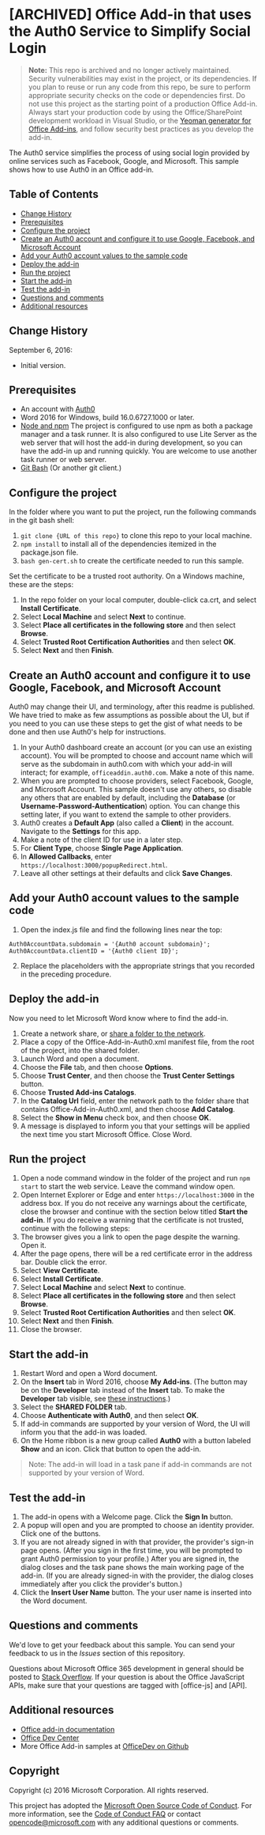 # [ARCHIVED] Office Add-in that uses the Auth0 Service to Simplify Social Login

> **Note:** This repo is archived and no longer actively maintained. Security vulnerabilities may exist in the project, or its dependencies. If you plan to reuse or run any code from this repo, be sure to perform appropriate security checks on the code or dependencies first. Do not use this project as the starting point of a production Office Add-in. Always start your production code by using the Office/SharePoint development workload in Visual Studio, or the [Yeoman generator for Office Add-ins](https://github.com/OfficeDev/generator-office), and follow security best practices as you develop the add-in.

The Auth0 service simplifies the process of using social login provided by online services such as Facebook, Google, and Microsoft. This sample shows how to use Auth0 in an Office add-in. 

## Table of Contents
* [Change History](#change-history)
* [Prerequisites](#prerequisites)
* [Configure the project](#configure-the-project)
* [Create an Auth0 account and configure it to use Google, Facebook, and Microsoft Account](#create-an-auth0-account-and-configure-it-to-use-google,-facebook,-and-microsoft-account)
* [Add your Auth0 account values to the sample code](#add-your-auth0-account-values-to-the-sample-code)
* [Deploy the add-in](#deploy-the-add-in)
* [Run the project](#run-the-project)
* [Start the add-in](#start-the-add-in)
* [Test the add-in](#test-the-add-in)
* [Questions and comments](#questions-and-comments)
* [Additional resources](#additional-resources)

## Change History

September 6, 2016:

* Initial version.

## Prerequisites

* An account with [Auth0](https://auth0.com)
* Word 2016 for Windows, build 16.0.6727.1000 or later.
* [Node and npm](https://nodejs.org/en/) The project is configured to use npm as both a package manager and a task runner. It is also configured to use Lite Server as the web server that will host the add-in during development, so you can have the add-in up and running quickly. You are welcome to use another task runner or web server.
* [Git Bash](https://git-scm.com/downloads) (Or another git client.)

## Configure the project

In the folder where you want to put the project, run the following commands in the git bash shell:

1. ```git clone {URL of this repo}``` to clone this repo to your local machine.
2. ```npm install``` to install all of the dependencies itemized in the package.json file.
3. ```bash gen-cert.sh``` to create the certificate needed to run this sample. 

Set the certificate to be a trusted root authority. On a Windows machine, these are the steps:

1. In the repo folder on your local computer, double-click ca.crt, and select **Install Certificate**. 
2. Select **Local Machine** and select **Next** to continue. 
3. Select **Place all certificates in the following store** and then select **Browse**.
4. Select **Trusted Root Certification Authorities** and then select **OK**. 
5. Select **Next** and then **Finish**. 

## Create an Auth0 account and configure it to use Google, Facebook, and Microsoft Account

Auth0 may change their UI, and terminology, after this readme is published. We have tried to make as few assumptions as possible about the UI, but if you need to you can use these steps to get the gist of what needs to be done and then use Auth0's help for instructions.

1. In your Auth0 dashboard create an account (or you can use an existing account). You will be prompted to choose and account name which will serve as the subdomain in auth0.com with which your add-in will interact; for example, `officeaddin.auth0.com`. Make a note of this name.
2. When you are prompted to choose providers, select Facebook, Google, and Microsoft Account. This sample doesn't use any others, so disable any others that are enabled by default, including the **Database** (or **Username-Password-Authentication**) option. You can change this setting later, if you want to extend the sample to other providers.
3. Auth0 creates a **Default App** (also called a **Client**) in the account. Navigate to the **Settings** for this app.
4. Make a note of the client ID for use in a later step.
5. For **Client Type**, choose **Single Page Application**. 
6. In **Allowed Callbacks**, enter `https://localhost:3000/popupRedirect.html`.
7. Leave all other settings at their defaults and click **Save Changes**.

## Add your Auth0 account values to the sample code

1. Open the index.js file and find the following lines near the top:
```
Auth0AccountData.subdomain = '{Auth0 account subdomain}';
Auth0AccountData.clientID = '{Auth0 client ID}';
```
2. Replace the placeholders with the appropriate strings that you recorded in the preceding procedure.

## Deploy the add-in

Now you need to let Microsoft Word know where to find the add-in.

1. Create a network share, or [share a folder to the network](https://technet.microsoft.com/en-us/library/cc770880.aspx).
2. Place a copy of the Office-Add-in-Auth0.xml manifest file, from the root of the project, into the shared folder.
3. Launch Word and open a document.
4. Choose the **File** tab, and then choose **Options**.
5. Choose **Trust Center**, and then choose the **Trust Center Settings** button.
6. Choose **Trusted Add-ins Catalogs**.
7. In the **Catalog Url** field, enter the network path to the folder share that contains Office-Add-in-Auth0.xml, and then choose **Add Catalog**.
8. Select the **Show in Menu** check box, and then choose **OK**.
9. A message is displayed to inform you that your settings will be applied the next time you start Microsoft Office. Close Word.

## Run the project

1. Open a node command window in the folder of the project and run ```npm start``` to start the web service. Leave the command window open.
2. Open Internet Explorer or Edge and enter ```https://localhost:3000``` in the address box. If you do not receive any warnings about the certificate, close the browser and continue with the section below titled **Start the add-in**. If you do receive a warning that the certificate is not trusted, continue with the following steps:
3. The browser gives you a link to open the page despite the warning. Open it.
4. After the page opens, there will be a red certificate error in the address bar. Double click the error.
5. Select **View Certificate**.
5. Select **Install Certificate**.
4. Select **Local Machine** and select **Next** to continue. 
3. Select **Place all certificates in the following store** and then select **Browse**.
4. Select **Trusted Root Certification Authorities** and then select **OK**. 
5. Select **Next** and then **Finish**.
6. Close the browser.

## Start the add-in

1. Restart Word and open a Word document.
2. On the **Insert** tab in Word 2016, choose **My Add-ins**. (The button may be on the **Developer** tab instead of the **Insert** tab. To make the **Developer** tab visible, see [these instructions](https://support.office.com/en-us/article/Show-the-Developer-tab-E1192344-5E56-4D45-931B-E5FD9BEA2D45).)
3. Select the **SHARED FOLDER** tab.
4. Choose **Authenticate with Auth0**, and then select **OK**.
5. If add-in commands are supported by your version of Word, the UI will inform you that the add-in was loaded.
6. On the Home ribbon is a new group called **Auth0** with a button labeled **Show** and an icon. Click that button to open the add-in.

 > Note: The add-in will load in a task pane if add-in commands are not supported by your version of Word.

## Test the add-in

1. The add-in opens with a Welcome page. Click the **Sign In** button.
2. A popup will open and you are prompted to choose an identity provider. Click one of the buttons. 
3. If you are not already signed in with that provider, the provider's sign-in page opens. (After you sign in the first time, you will be prompted to grant Auth0 permission to your profile.) After you are signed in, the dialog closes and the task pane shows the main working page of the add-in. (If you are already signed-in with the provider, the dialog closes immediately after you click the provider's button.)
4. Click the **Insert User Name** button. The your user name is inserted into the Word document.

## Questions and comments

We'd love to get your feedback about this sample. You can send your feedback to us in the *Issues* section of this repository.

Questions about Microsoft Office 365 development in general should be posted to [Stack Overflow](http://stackoverflow.com/questions/tagged/office-js+API). If your question is about the Office JavaScript APIs, make sure that your questions are tagged with [office-js] and [API].

## Additional resources

* [Office add-in documentation](https://msdn.microsoft.com/en-us/library/office/jj220060.aspx)
* [Office Dev Center](http://dev.office.com/)
* More Office Add-in samples at [OfficeDev on Github](https://github.com/officedev)

## Copyright
Copyright (c) 2016 Microsoft Corporation. All rights reserved.



This project has adopted the [Microsoft Open Source Code of Conduct](https://opensource.microsoft.com/codeofconduct/). For more information, see the [Code of Conduct FAQ](https://opensource.microsoft.com/codeofconduct/faq/) or contact [opencode@microsoft.com](mailto:opencode@microsoft.com) with any additional questions or comments.
